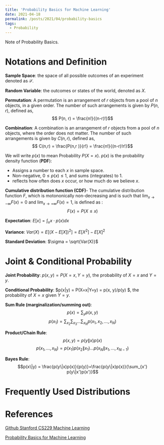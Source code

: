 ```yaml
---
title: 'Probability Basics for Machine Learning'
date: 2021-04-18
permalink: /posts/2021/04/probability-basics
tags:
  - Probability
---
```


Note of Probability Basics.

# Notations and Definition

**Sample Space**: the space of all possible outcomes of an experiment denoted as $\mathcal{S}$.

**Random Variable**: the outcomes or states of the world, denoted as $X$.

**Permutation**: A permutation is an arrangement of $r$ objects from a pool of $n$ objects, in a given order. The number of such arrangements is given by $P(n, r)$, defined as,
$$ P(n, r) = \frac{n!}{(n-r)!}$$

**Combination**: A combination is an arrangement of $r$ objects from a pool of $n$ objects,  where the order does not matter. The number of such arrangements is given by $C(n, r)$, defined as,
$$ C(n,r) = \frac{P(n,r )}{r!} = \frac{n!}{(n-r)!r!}$$

We will write $p(x)$ to mean Probability $P(X = x)$. $p(x)$ is the probability density function (**PDF**):
- Assigns a number to each $x$ in sample space.
- Non-negative, $0 \le p(x) \le 1$, and sums (integrates) to 1.
- reflects how often does $x$ occur, or how much do we believe $x$.

**Cumulative distribution function (CDF)**- The cumulative distribution function $F$, which is motononically non-decreasing and is such that $\lim_{x\to -\infty} F(x) = 0$ and $\lim_{x\to +\infty} F(x) = 1$, is defined as :
$$ F(x) = P(X \le x)$$

**Expectation**:  $E[x] = \int_xx\cdot p(x)dx$

**Variance**: $Var(X) = E[(X-E[X])^2] = E[X^2] - E[X]^2$

**Standard Deviation**: $\sigma = \sqrt{Var(X)}$


# Joint & Conditional Probability

**Joint Probability**: $p(x, y) = P(X=x, Y=y)$, the probability of $X=x$ and $Y=y$. 

**Conditional Probability**: $p(x\|y)  = P(X=x\|Y=y) = p(x, y)/p(y) $, the probability of $X=x$ given $Y=y$. 

**Sum Rule (marginalization/summing out)**:
$$ p(x) = \sum_yp(x,y)$$
$$p(x_1) = \sum_{x_2}\sum_{x_3}...\sum_{x_N}p(x_1, x_2, ..., x_N)$$

**Product/Chain Rule**:
$$p(x,y) = p(y\|x)p(x)$$
$$p(x_1, ..., x_N) = p(x_1)p(x_2\|x_1)...p(x_N\|x_1,...,x_{N-1})$$

**Bayes Rule**:
$$p(x\|y) = \frac{p(y\|x)p(x)}{p(y)}=\frac{p(y\|x)p(x)}{\sum_{x'} p(y\|x')p(x')}$$

# Frequently Used Distributions



# References

[Github Stanford CS229 Machine Learning](https://github.com/afshinea/stanford-cs-229-machine-learning/blob/master/en/refresher-probabilities-statistics.pdf)

[Probability Basics for Machine Learning](http://www.cs.toronto.edu/~urtasun/courses/CSC2515/Tutorial-ReviewProbability.pdf)

